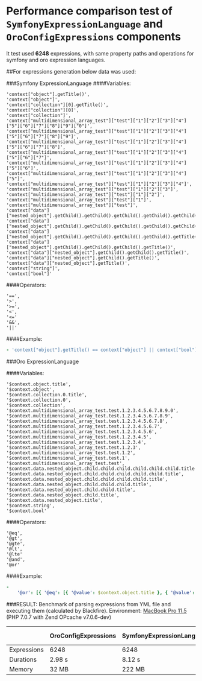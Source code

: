 # Performance comparison test of `SymfonyExpressionLanguage` and `OroConfigExpressions` components


It test used **6248** expressions, with same property paths and operations for symfony and oro expression languages.

##For expressions generation below data was used:


###Symfony ExpressionLanguage
####Variables:
```
'context["object"].getTitle()',
'context["object"]',
'context["collection"][0].getTitle()',
'context["collection"][0]',
'context["collection"]',
'context["multidimensional_array_test"]["test"]["1"]["2"]["3"]["4"]["5"]["6"]["7"]["8"]["9"]["0"]',
'context["multidimensional_array_test"]["test"]["1"]["2"]["3"]["4"]["5"]["6"]["7"]["8"]["9"]',
'context["multidimensional_array_test"]["test"]["1"]["2"]["3"]["4"]["5"]["6"]["7"]["8"]',
'context["multidimensional_array_test"]["test"]["1"]["2"]["3"]["4"]["5"]["6"]["7"]',
'context["multidimensional_array_test"]["test"]["1"]["2"]["3"]["4"]["5"]["6"]',
'context["multidimensional_array_test"]["test"]["1"]["2"]["3"]["4"]["5"]',
'context["multidimensional_array_test"]["test"]["1"]["2"]["3"]["4"]',
'context["multidimensional_array_test"]["test"]["1"]["2"]["3"]',
'context["multidimensional_array_test"]["test"]["1"]["2"]',
'context["multidimensional_array_test"]["test"]["1"]',
'context["multidimensional_array_test"]["test"]',
'context["data"]["nested_object"].getChild().getChild().getChild().getChild().getChild().getChild().getTitle()',
'context["data"]["nested_object"].getChild().getChild().getChild().getChild().getChild().getTitle()',
'context["data"]["nested_object"].getChild().getChild().getChild().getChild().getTitle()',
'context["data"]["nested_object"].getChild().getChild().getChild().getTitle()',
'context["data"]["nested_object"].getChild().getChild().getTitle()',
'context["data"]["nested_object"].getChild().getTitle()',
'context["data"]["nested_object"].getTitle()',
'context["string"]',
'context["bool"]'
```
####Operators:
```
'==',
'>',
'>=',
'<',
'<='
'&&',
'||'
```
####Example:
```yaml
- 'context["object"].getTitle() == context["object"] || context["bool"] <= context["string"]'
```

###Oro ExpressionLanguage

####Variables:
```
'$context.object.title',
'$context.object',
'$context.collection.0.title',
'$context.collection.0',
'$context.collection',
'$context.multidimensional_array_test.test.1.2.3.4.5.6.7.8.9.0',
'$context.multidimensional_array_test.test.1.2.3.4.5.6.7.8.9',
'$context.multidimensional_array_test.test.1.2.3.4.5.6.7.8',
'$context.multidimensional_array_test.test.1.2.3.4.5.6.7',
'$context.multidimensional_array_test.test.1.2.3.4.5.6',
'$context.multidimensional_array_test.test.1.2.3.4.5',
'$context.multidimensional_array_test.test.1.2.3.4',
'$context.multidimensional_array_test.test.1.2.3',
'$context.multidimensional_array_test.test.1.2',
'$context.multidimensional_array_test.test.1',
'$context.multidimensional_array_test.test',
'$context.data.nested_object.child.child.child.child.child.child.title',
'$context.data.nested_object.child.child.child.child.child.title',
'$context.data.nested_object.child.child.child.child.title',
'$context.data.nested_object.child.child.child.title',
'$context.data.nested_object.child.child.title',
'$context.data.nested_object.child.title',
'$context.data.nested_object.title',
'$context.string',
'$context.bool'
```
####Operators:
```
'@eq',
'@gt',
'@gte',
'@lt',
'@lte'
'@and',
'@or'
```
####Example:
```yaml
-
    '@or': [{ '@eq': [{ '@value': $context.object.title }, { '@value': $context.object }] }, { '@lte': [{ '@value': $context.bool }, { '@value': $context.string }] }]
```
###RESULT: Benchmark of parsing expressions from YML file and executing them (calculated by Blackfire).
Environment:
[MacBook Pro 11.5](http://www.everymac.com/systems/apple/macbook_pro/specs/macbook-pro-core-i7-2.5-15-dual-graphics-mid-2015-retina-display-specs.html)
(PHP 7.0.7 with Zend OPcache v7.0.6-dev)

|             | OroConfigExpressions  | SymfonyExpressionLanguage  | SymfonyExpressionLanguage with FileCache enabled  |
|-------------|-----------------------|----------------------------|---------------------------------------------------|
| Expressions | 6248                  | 6248                       | 6248                                              |
| Durations   | 2.98 s                | 8.12 s                     | 1.29 s                                            |
| Memory      | 32 MB                 | 222 MB                     | 5.99 MB                                           |

